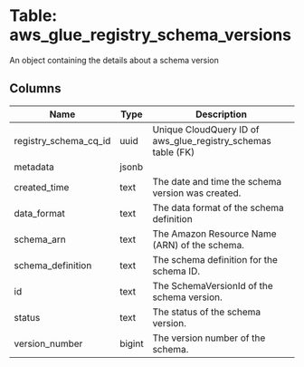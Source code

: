 
# Table: aws_glue_registry_schema_versions
An object containing the details about a schema version
## Columns
| Name        | Type           | Description  |
| ------------- | ------------- | -----  |
|registry_schema_cq_id|uuid|Unique CloudQuery ID of aws_glue_registry_schemas table (FK)|
|metadata|jsonb||
|created_time|text|The date and time the schema version was created.|
|data_format|text|The data format of the schema definition|
|schema_arn|text|The Amazon Resource Name (ARN) of the schema.|
|schema_definition|text|The schema definition for the schema ID.|
|id|text|The SchemaVersionId of the schema version.|
|status|text|The status of the schema version.|
|version_number|bigint|The version number of the schema.|
